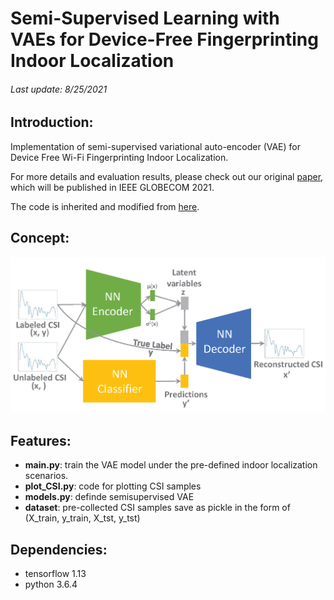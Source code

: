 # Semi-Supervised Learning with VAEs for Device-Free Fingerprinting Indoor Localization
######  Last update: 8/25/2021
## Introduction:
Implementation of semi-supervised variational auto-encoder (VAE) for Device Free Wi-Fi Fingerprinting Indoor Localization. 

For more details and evaluation results, please check out our original [paper](https://www.citi.sinica.edu.tw/papers/rchang/8092-F.pdf), which will be published in IEEE GLOBECOM 2021.

The code is inherited and modified from [here](https://github.com/bjlkeng/sandbox/tree/master/notebooks/vae-semi_supervised_learning).
## Concept:
<img src="https://github.com/aciculachen/CSI-SemiVAE/blob/master/sVAE.png" width="600">

## Features:

- **main.py**: train the VAE model under the pre-defined indoor localization scenarios.
- **plot_CSI.py**: code for plotting CSI samples
- **models.py**: definde semisupervised VAE 
- **dataset**: pre-collected CSI samples save as pickle in the form of (X_train, y_train, X_tst, y_tst)
## Dependencies:
- tensorflow 1.13
- python 3.6.4
